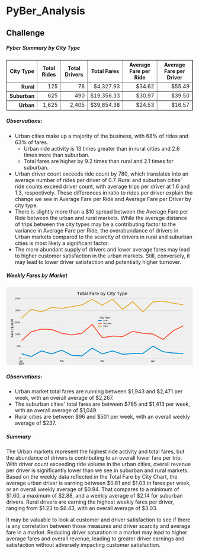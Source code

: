 # PyBer_Analysis


## Challenge


##### Pyber Summary by City Type
<table border="1" class="dataframe" style="width:100%">
  <thead>
    <tr align= "center;">
      <th>City Type</th>
      <th>Total Rides</th>
      <th>Total Drivers</th>
      <th>Total Fares</th>
      <th>Average Fare per Ride</th>
      <th>Average Fare per Driver</th>
    </tr>
  </thead>
  <tbody>
    <tr align="right">
      <th>Rural</th>
      <td>125</td>
      <td>78</td>
      <td>$4,327.93</td>
      <td>$34.62</td>
      <td>$55.49</td>
    </tr>
    <tr align="right">
      <th>Suburban</th>
      <td>625</td>
      <td>490</td>
      <td>$19,356.33</td>
      <td>$30.97</td>
      <td>$39.50</td>
    </tr>
    <tr align="right">
      <th>Urban</th>
      <td>1,625</td>
      <td>2,405</td>
      <td>$39,854.38</td>
      <td>$24.53</td>
      <td>$16.57</td>
    </tr>
  </tbody>
</table>


##### Observations:
+ Urban cities make up a majority of the business, with 68% of rides and 63% of fares.
  + Urban ride activity is 13 times greater than in rural cities and 2.6 times more than suburban.
  + Total fares are higher by 9.2 times than rural and 2.1 times for suburban.
+ Urban driver count exceeds ride count by 780, which translates into an average number of rides per driver of 0.7.  Rural and suburban cities' ride counts exceed driver count, with average trips per driver at 1.6 and 1.3, respectively.  These differences in ratio to rides per driver explain the change we see in Average Fare per Ride and Average Fare per Driver by city type.
+ There is slightly more than a $10 spread between the Average Fare per Ride between the urban and rural markets.  While the average distance of trips between the city types may be a contributing factor to the variance in Average Fare per Ride, the overabundance of drivers in Urban markets compared to the scarcity of drivers in rural and suburban cities is most likely a significant factor.
+ The more abundant supply of drivers and lower average fares may lead to higher customer satisfaction in the urban markets. Still, conversely, it may lead to lower driver satisfaction and potentially higher turnover.



##### Weekly Fares by Market



![](https://github.com/kenwelsh/PyBer_Analysis/blob/master/analysis/Fig8_Challenge.png "Total Fare by City Type Chart")


##### Observations:
+ Urban market total fares are running between $1,943 and $2,471 per week, with an overall average of $2,267.
+ The suburban cities' total fares are between $785 and $1,413 per week, with an overall average of $1,049.
+ Rural cities are between $96 and $501 per week, with an overall weekly average of $237.


##### Summary
The Urban markets represent the highest ride activity and total fares, but the abundance of drivers is contributing to an overall lower fare per trip.  With driver count exceeding ride volume in the urban cities, overall revenue per driver is significantly lower than we see in suburban and rural markets.  Based on the weekly data reflected in the Total Fare by City Chart, the average urban driver is earning between $0.81 and $1.03 in fares per week, or an overall weekly average of $0.94.  That compares to a minimum of $1.60, a maximum of $2.88, and a weekly average of $2.14 for suburban drivers.  Rural drivers are earning the highest weekly fares per driver, ranging from $1.23 to $6.43, with an overall average of $3.03.


It may be valuable to look at customer and driver satisfaction to see if there is any correlation between those measures and driver scarcity and average fare in a market.  Reducing driver saturation in a market may lead to higher average fares and overall revenue, leading to greater driver earnings and satisfaction without adversely impacting customer satisfaction.
